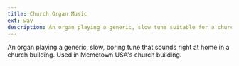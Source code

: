 ```yaml
---
title: Church Organ Music
ext: wav
description: An organ playing a generic, slow tune suitable for a church setting.
---
```

An organ playing a generic, slow, boring tune that sounds right at home in a church building. Used in Memetown USA's church building.